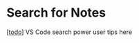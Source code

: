 # Search for Notes

[[todo]] VS Code search power user tips here

[//begin]: # "Autogenerated link references for markdown compatibility"
[todo]: todo "Todo"
[//end]: # "Autogenerated link references"
